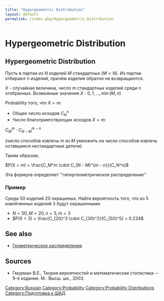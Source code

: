 ```yaml
---
title: "Hypergeometric Distribution"
layout: default
permalink: /index.php/Hypergeometric_Distribution
---
```


# Hypergeometric Distribution

## Hypergeometric Distribution

Пусть в партии из $N$ изделий $M$ стандартных ($M < N$). Из партии отбирают n изделий, причём изделия обратно не возвращаются. 

$X$ - случайная величина, число m стандартных изделий среди n отобранных. Возможные значения $X: 0, 1, ..., \min(M, n)$


Probability того, что $X = m$:
- Общее число исходов $C_N^n$
- Число благоприятствующих исходов $X = m$:

$C_M^m \cdot C_{N - M}^{m - n}$

(число способов извлечь $m$ из $M$ умножить на число способов извлечь оставшиеся нестандартные детели)


Таким образом, 

$P(X = m) = \frac{C_M^m \cdot C_{N - M}^{m - n}}{C_N^n}$

Эта формула определяет ''гипергеометрическое распределение''.


### Пример
Среди 50 изделий 20 окрашеных. Найти вероятность того, что из 5 извлёченных изделий 3 будут окрашенными. 

- $N = 50, M = 20, n = 5, m = 3$
- $P(X = 3) = \frac{C_{20}^3 \cdot C_{30}^2}{C_{50}^5} = 0.234$

## See also
- [Геометрическое распределение](Геометрическое_распределение)

## Sources
- Гмурман В.Е., Теория вероятностей и математическая статистика -- 9-е издание. М.: Высш. шк., 2003.

[Category:Russian](Category_Russian)
[Category:Probability](Category_Probability)
[Category:Probability Distributions](Category_Probability_Distributions)
[Category:Подготовка к ШАД](Category_Подготовка_к_ШАД)